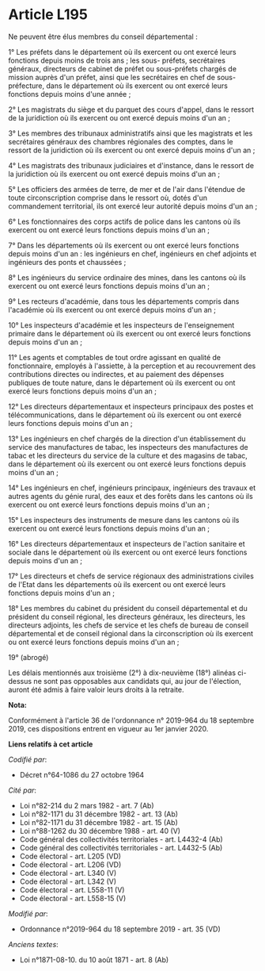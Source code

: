 # Article L195

Ne peuvent être élus membres du conseil départemental : 

1° Les préfets dans le département où ils exercent ou ont exercé leurs fonctions depuis moins de trois ans ; les sous-
préfets, secrétaires généraux, directeurs de cabinet de préfet ou sous-préfets chargés de mission auprès d'un préfet, ainsi
que les secrétaires en chef de sous-préfecture, dans le département où ils exercent ou ont exercé leurs fonctions depuis
moins d'une année ; 

2° Les magistrats du siège et du parquet des cours d'appel, dans le ressort de la juridiction où ils exercent ou ont exercé
depuis moins d'un an ; 

3° Les membres des tribunaux administratifs ainsi que les magistrats et les secrétaires généraux des chambres régionales des
comptes, dans le ressort de la juridiction où ils exercent ou ont exercé depuis moins d'un an ; 

4° Les magistrats des   tribunaux judiciaires et d'instance, dans le ressort de la juridiction où ils exercent ou ont exercé
depuis moins d'un an ; 

5° Les officiers des armées de terre, de mer et de l'air dans l'étendue de toute circonscription comprise dans le ressort où,
dotés d'un commandement territorial, ils ont exercé leur autorité depuis moins d'un an ; 

6° Les fonctionnaires des corps actifs de police dans les cantons où ils exercent ou ont exercé leurs fonctions depuis moins
d'un an ; 

7° Dans les départements où ils exercent ou ont exercé leurs fonctions depuis moins d'un an : les ingénieurs en chef,
ingénieurs en chef adjoints et ingénieurs des ponts et chaussées ; 

8° Les ingénieurs du service ordinaire des mines, dans les cantons où ils exercent ou ont exercé leurs fonctions depuis moins
d'un an ; 

9° Les recteurs d'académie, dans tous les départements compris dans l'académie où ils exercent ou ont exercé depuis moins
d'un an ; 

10° Les inspecteurs d'académie et les inspecteurs de l'enseignement primaire dans le département où ils exercent ou ont
exercé leurs fonctions depuis moins d'un an ; 

11° Les agents et comptables de tout ordre agissant en qualité de fonctionnaire, employés à l'assiette, à la perception et au
recouvrement des contributions directes ou indirectes, et au paiement des dépenses publiques de toute nature, dans le
département où ils exercent ou ont exercé leurs fonctions depuis moins d'un an ; 

12° Les directeurs départementaux et inspecteurs principaux des postes et télécommunications, dans le département où ils
exercent ou ont exercé leurs fonctions depuis moins d'un an ; 

13° Les ingénieurs en chef chargés de la direction d'un établissement du service des manufactures de tabac, les inspecteurs
des manufactures de tabac et les directeurs du service de la culture et des magasins de tabac, dans le département où ils
exercent ou ont exercé leurs fonctions depuis moins d'un an ; 

14° Les ingénieurs en chef, ingénieurs principaux, ingénieurs des travaux et autres agents du génie rural, des eaux et des
forêts dans les cantons où ils exercent ou ont exercé leurs fonctions depuis moins d'un an ; 

15° Les inspecteurs des instruments de mesure dans les cantons où ils exercent ou ont exercé leurs fonctions depuis moins
d'un an ; 

16° Les directeurs départementaux et inspecteurs de l'action sanitaire et sociale dans le département où ils exercent ou ont
exercé leurs fonctions depuis moins d'un an ; 

17° Les directeurs et chefs de service régionaux des administrations civiles de l'Etat dans les départements où ils exercent
ou ont exercé leurs fonctions depuis moins d'un an ; 

18° Les membres du cabinet du président du conseil départemental et du président du conseil régional, les directeurs
généraux, les directeurs, les directeurs adjoints, les chefs de service et les chefs de bureau de conseil départemental et de
conseil régional dans la circonscription où ils exercent ou ont exercé leurs fonctions depuis moins d'un an ; 

19° (abrogé) 

Les délais mentionnés aux troisième (2°) à dix-neuvième (18°) alinéas ci-dessus ne sont pas opposables aux candidats qui, au
jour de l'élection, auront été admis à faire valoir leurs droits à la retraite.

**Nota:**

Conformément à l'article 36 de l'ordonnance n° 2019-964 du 18 septembre 2019, ces dispositions entrent en vigueur au 1er
janvier 2020.

**Liens relatifs à cet article**

_Codifié par_:

  - Décret n°64-1086 du 27 octobre 1964

_Cité par_:

  - Loi n°82-214 du 2 mars 1982 - art. 7 (Ab)
  - Loi n°82-1171 du 31 décembre 1982 - art. 13 (Ab)
  - Loi n°82-1171 du 31 décembre 1982 - art. 15 (Ab)
  - Loi n°88-1262 du 30 décembre 1988 - art. 40 (V)
  - Code général des collectivités territoriales - art. L4432-4 (Ab)
  - Code général des collectivités territoriales - art. L4432-5 (Ab)
  - Code électoral - art. L205 (VD)
  - Code électoral - art. L206 (VD)
  - Code électoral - art. L340 (V)
  - Code électoral - art. L342 (V)
  - Code électoral - art. L558-11 (V)
  - Code électoral - art. L558-15 (V)

_Modifié par_:

  - Ordonnance n°2019-964 du 18 septembre 2019 - art. 35 (VD)

_Anciens textes_:

  - Loi n°1871-08-10. du 10 août 1871 - art. 8 (Ab)
